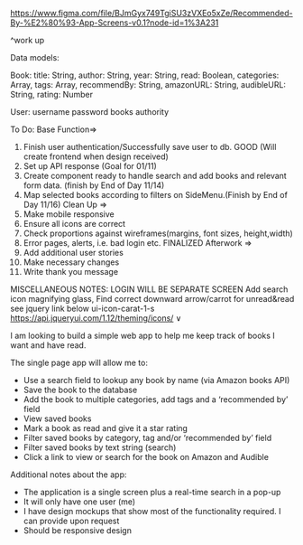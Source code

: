 https://www.figma.com/file/BJmGyx749TgiSU3zVXEo5xZe/Recommended-By-%E2%80%93-App-Screens-v0.1?node-id=1%3A231

^work up

Data models:

Book:
title: String,
author: String,
year: String,
read: Boolean,
categories: Array,
tags: Array,
recommendBy: String,
amazonURL: String,
audibleURL: String,
rating: Number


User:
username
password
books
authority

To Do:
Base Function=>
1) Finish user authentication/Successfully save user to db. GOOD (Will create frontend when design received)
2) Set up API response (Goal for 01/11)
3) Create component ready to handle search and add books and relevant form data. (finish by End of Day 11/14)
4) Map selected books according to filters on SideMenu.(Finish by End of Day 11/16)
Clean Up =>
1) Make mobile responsive
2) Ensure all icons are correct
3) Check proportions against wireframes(margins, font sizes, height,width)
4) Error pages, alerts, i.e. bad login etc.
FINALIZED
Afterwork =>
1) Add additional user stories
2) Make necessary changes
3) Write thank you message


MISCELLANEOUS NOTES:
LOGIN WILL BE SEPARATE SCREEN
Add search icon magnifying glass,
Find correct downward arrow/carrot for unread&read see jquery link below  ui-icon-carat-1-s
https://api.jqueryui.com/1.12/theming/icons/
 <span className = "down-arrow">
                &#8744;
                    </span> 

I am looking to build a simple web app to help me keep track of books I want and have read.


The single page app will allow me to:

- Use a search field to lookup any book by name (via Amazon books API)
- Save the book to the database
- Add the book to multiple categories, add tags and a ‘recommended by’ field
- View saved books
- Mark a book as read and give it a star rating
- Filter saved books by category, tag and/or ‘recommended by’ field
- Filter saved books by text string (search)
- Click a link to view or search for the book on Amazon and Audible

Additional notes about the app: 

- The application is a single screen plus a real-time search in a pop-up
- It will only have one user (me)
- I have design mockups that show most of the functionality required. I can provide upon request
- Should be responsive design

